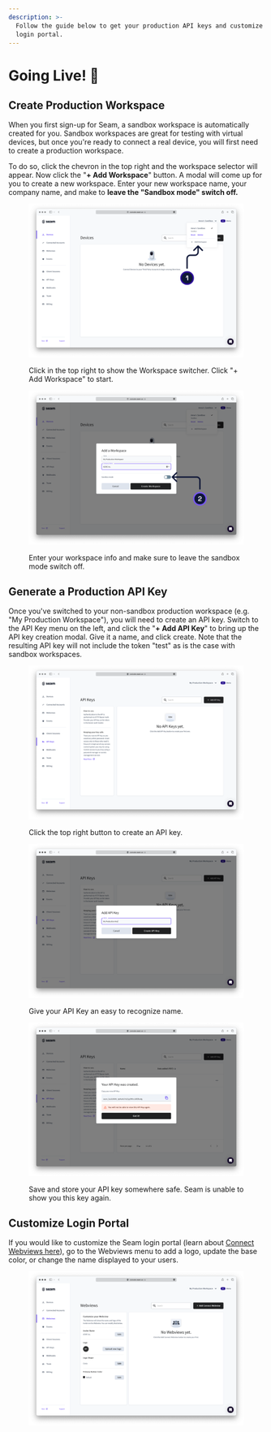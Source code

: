 ```yaml
---
description: >-
  Follow the guide below to get your production API keys and customize your
  login portal.
---
```


# Going Live! 🛫

## Create Production Workspace

When you first sign-up for Seam, a sandbox workspace is automatically created for you. Sandbox workspaces are great for testing with virtual devices, but once you're ready to connect a real device, you will first need to create a production workspace.&#x20;

To do so, click the chevron in the top right and the workspace selector will appear. Now click the "**+ Add Workspace**" button. A modal will come up for you to create a new workspace. Enter your new workspace name, your company name, and make to **leave the "Sandbox mode" switch off.**&#x20;

<figure><img src="../.gitbook/assets/create-workspace.png" alt=""><figcaption><p>Click in the top right to show the Workspace switcher. Click "+ Add Workspace" to start.</p></figcaption></figure>

<figure><img src="../.gitbook/assets/sandbox-mode.png" alt=""><figcaption><p>Enter your workspace info and make sure to leave the sandbox mode switch off.</p></figcaption></figure>

## Generate a Production API Key

Once you've switched to your non-sandbox production workspace (e.g. "My Production Workspace"), you will need to create an API key. Switch to the API Key menu on the left, and click the "**+ Add API Key**" to bring up the API key creation modal. Give it a name, and click create. Note that the resulting API key will not include the token "test" as is the case with sandbox workspaces.

<figure><img src="../.gitbook/assets/Screenshot 2023-06-09 at 4.22.46 PM.png" alt=""><figcaption><p>Click the top right button to create an API key.</p></figcaption></figure>

<figure><img src="../.gitbook/assets/image (30).png" alt=""><figcaption><p>Give your API Key an easy to recognize name.</p></figcaption></figure>

<figure><img src="../.gitbook/assets/image (28).png" alt=""><figcaption><p>Save and store your API key somewhere safe. Seam is unable to show you this key again.</p></figcaption></figure>



## Customize Login Portal

If you would like to customize the Seam login portal (learn about [Connect Webviews here](../core-concepts/connect-webviews.md)), go to the Webviews menu to add a logo, update the base color, or change the name displayed to your users.

<figure><img src="../.gitbook/assets/customize-login-portal.png" alt=""><figcaption></figcaption></figure>

